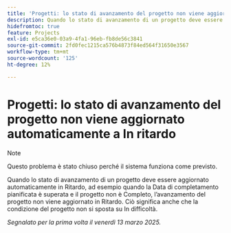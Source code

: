 ```yaml
---
title: 'Progetti: lo stato di avanzamento del progetto non viene aggiornato automaticamente a In ritardo'
description: Quando lo stato di avanzamento di un progetto deve essere aggiornato automaticamente in Ritardo, ad esempio quando la Data di completamento pianificata è superata e il progetto non è Completo, l’avanzamento del progetto non viene aggiornato in Ritardo. Ciò significa anche che la condizione del progetto non si sposta su In difficoltà.
hidefromtoc: true
feature: Projects
exl-id: e5ca36e0-03a9-4fa1-96eb-fb8de56c3841
source-git-commit: 2fd0fec1215ca576b4873f84ed564f31650e3567
workflow-type: tm+mt
source-wordcount: '125'
ht-degree: 12%

---
```


# Progetti: lo stato di avanzamento del progetto non viene aggiornato automaticamente a In ritardo

>[!NOTE]
>
>Questo problema è stato chiuso perché il sistema funziona come previsto.

Quando lo stato di avanzamento di un progetto deve essere aggiornato automaticamente in Ritardo, ad esempio quando la Data di completamento pianificata è superata e il progetto non è Completo, l’avanzamento del progetto non viene aggiornato in Ritardo. Ciò significa anche che la condizione del progetto non si sposta su In difficoltà.

_Segnalato per la prima volta il venerdì 13 marzo 2025._
